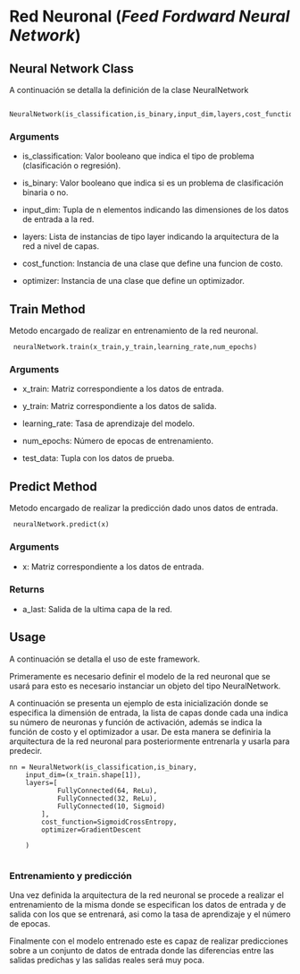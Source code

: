 # Red Neuronal (*Feed Fordward Neural Network*)

## Neural Network Class

A continuación se detalla la definición de la clase NeuralNetwork

````
 NeuralNetwork(is_classification,is_binary,input_dim,layers,cost_function,optimizer)
````

### Arguments

- is_classification: Valor booleano que indica el tipo de problema (clasificación o regresión).
- is_binary: Valor booleano que indica si es un problema de clasificación binaria o no.
  
- input_dim: Tupla de n elementos indicando las dimensiones de los datos de
entrada a la red.

- layers: Lista de instancias de tipo layer indicando la arquitectura de la red a 
nivel de capas.

- cost_function: Instancia de una clase que define una funcion de costo.

- optimizer: Instancia de una clase que define un optimizador.

## Train Method

Metodo encargado de realizar en entrenamiento de la red neuronal.
    
````
 neuralNetwork.train(x_train,y_train,learning_rate,num_epochs)
````

### Arguments

- x_train: Matriz correspondiente a los datos de entrada.

- y_train: Matriz correspondiente a los datos de salida.

- learning_rate: Tasa de aprendizaje del modelo.

- num_epochs: Número de epocas de entrenamiento.

- test_data: Tupla con los datos de prueba.





## Predict Method

Metodo encargado de realizar la predicción dado unos datos de entrada.
    
````
 neuralNetwork.predict(x)
````

### Arguments

- x: Matriz correspondiente a los datos de entrada.

### Returns

- a_last: Salida de la ultima capa de la red.



## Usage

A continuación se detalla el uso de este framework.

Primeramente es necesario definir el modelo de la red neuronal que se usará para esto es necesario instanciar un objeto del tipo NeuralNetwork.

A continuación se presenta un ejemplo de esta inicialización donde se especifica la dimensión de entrada, la lista de capas donde cada una indica su número de neuronas y función de activación, además se indica la función de costo y el optimizador a usar. De esta manera se definiria la arquitectura de la red neuronal para posteriormente entrenarla y usarla para predecir.

````
nn = NeuralNetwork(is_classification,is_binary,
    input_dim=(x_train.shape[1]),
    layers=[
            FullyConnected(64, ReLu),
            FullyConnected(32, ReLu),
            FullyConnected(10, Sigmoid)      
        ],
        cost_function=SigmoidCrossEntropy,
        optimizer=GradientDescent
        
    )
    
````

### Entrenamiento y predicción

Una vez definida la arquitectura de la red neuronal se procede a realizar el entrenamiento de la misma donde se especifican los datos de entrada y de salida con los que se entrenará, asi como la tasa de aprendizaje y el número de epocas.

Finalmente con el modelo entrenado este es capaz de realizar predicciones sobre a un conjunto de datos de entrada donde las diferencias entre las salidas predichas y las salidas reales será muy poca. 

